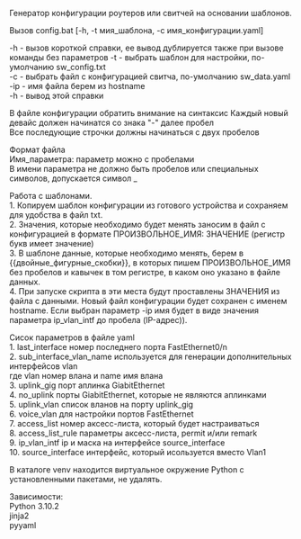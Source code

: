 Генератор конфигурации роутеров или свитчей на основании шаблонов.

Вызов config.bat [-h, -t мия_шаблона, -c имя_конфигурации.yaml]<br>

-h - вызов короткой справки, ее вывод дублируется также при вызове команды без параметров
-t - выбрать шаблон для настройки, по-умолчанию sw_config.txt<br>
-c - выбрать файл с конфигурацией свитча, по-умолчанию sw_data.yaml<br>
-ip - имя файла берем из hostname<br>
-h - вывод этой справки

В файле конфигурации обратить внимание на синтаксис
Каждый новый девайс должен начинатся со знака "-" далее пробел<br>
Все последующие строчки должны начинаться с двух пробелов

Формат файла<br>
    Имя_параметра: параметр можно с пробелами<br>
    В имени параметра не должно быть пробелов или специальных символов,
    допускается символ _<br>

Работа с шаблонами.<br>
    1. Копируем шаблон конфигурации из готового устройства и сохраняем для удобства в файл txt.<br>
    2. Значения, которые необходимо будет менять заносим в файл с конфигурацией
     в формате ПРОИЗВОЛЬНОЕ_ИМЯ: ЗНАЧЕНИЕ (регистр букв имеет значение)<br>
    3. В шаблоне данные, которые необходимо менять, берем в {{двойные_фигурные_скобки}},
     в которых пишем ПРОИЗВОЛЬНОЕ_ИМЯ без пробелов и кавычек в том регистре, в каком оно
     указано в файле данных.<br>
    4. При запуске скрипта в эти места будут проставлены ЗНАЧЕНИЯ из файла с данными.
     Новый файл конфигурации будет сохранен с именем hostname.
     Если выбран параметр -ip имя будет в виде значения параметра ip_vlan_intf до пробела (IP-адрес)).<br>

Сисок параметров в файле yaml<br>
      1. last_interface номер последнего порта FastEthernet0/n<br>
      2. sub_interface_vlan_name используется для генерации дополнительных интерфейсов vlan<br>
        где vlan номер влана и name имя влана<br>
      3. uplink_gig порт аплинка GiabitEthernet<br>
      4. no_uplink порты GiabitEthernet, которые не являются аплинками<br>
      5. uplink_vlan список вланов на порту uplink_gig<br>
      6. voice_vlan для настройки портов FastEthernet<br>
      7. access_list номер аксесс-листа, который будет настраиваться<br>
      8. access_list_rule параметры аксесс-листа, permit и/или remark<br>
      9. ip_vlan_intf ip и маска на интерфейсе source_interface<br>
     10. source_interface интерфейс, который исользуется вместо Vlan1<br>


В каталоге venv находится виртуальное окружение Python с установленными пакетами, не удалять.

Зависимости:<br>
    Python 3.10.2<br>
    jinja2<br>
    pyyaml